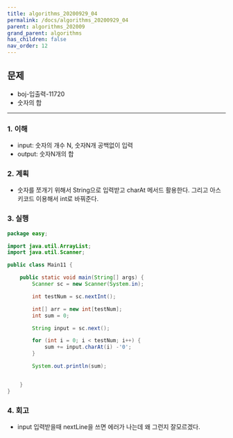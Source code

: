 ```yaml
---
title: algorithms_20200929_04
permalink: /docs/algorithms_20200929_04
parent: algorithms_202009
grand_parent: algorithms
has_children: false
nav_order: 12
---
```


## 문제

- boj-입출력-11720
- 숫자의 합

---

### 1. 이해

- input: 숫자의 개수 N, 숫자N개 공백없이 입력
- output: 숫자N개의 합

### 2. 계획

- 숫자를 쪼개기 위해서 String으로 입력받고 charAt 메서드 활용한다. 그리고 아스키코드 이용해서 int로 바꿔준다.

### 3. 실행

```java
package easy;

import java.util.ArrayList;
import java.util.Scanner;

public class Main11 {

    public static void main(String[] args) {
        Scanner sc = new Scanner(System.in);

        int testNum = sc.nextInt();

        int[] arr = new int[testNum];
        int sum = 0;

        String input = sc.next();

        for (int i = 0; i < testNum; i++) {
            sum += input.charAt(i) -'0';
        }

        System.out.println(sum);


    }
}
```

### 4. 회고

- input 입력받을때 nextLine을 쓰면 에러가 나는데 왜 그런지 잘모르겠다.
